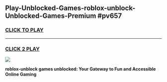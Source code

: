 
## Play-Unblocked-Games-roblox-unblock-Unblocked-Games-Premium #pv657
<h3>
<a href="https://premium.freeplayer.one?title=roblox-unblock&ref=12M">CLICK TO PLAY</a></h3>
<hr>

<h3>
<a href="https://premium.freeplayer.one?title=roblox-unblock&ref=12M">CLICK 2 PLAY</a>
  
</h3>

<a href="https://premium.freeplayer.one?title=roblox-unblock&ref=12M"><img src="https://clearcache.store/games.png"></a>


**roblox-unblock games unblocked: Your Gateway to Fun and Accessible Online Gaming**
